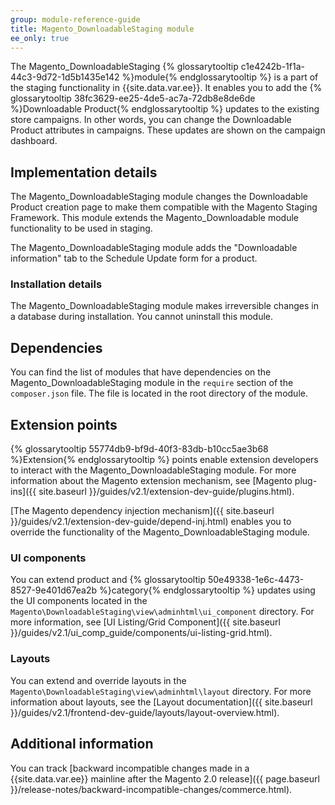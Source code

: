 ```yaml
---
group: module-reference-guide
title: Magento_DownloadableStaging module
ee_only: true
---
```


The Magento_DownloadableStaging {% glossarytooltip c1e4242b-1f1a-44c3-9d72-1d5b1435e142 %}module{% endglossarytooltip %} is a part of the staging functionality in {{site.data.var.ee}}. It enables you to add the {% glossarytooltip 38fc3629-ee25-4de5-ac7a-72db8e8de6de %}Downloadable Product{% endglossarytooltip %} updates to the existing store campaigns. In other words, you can change the Downloadable Product attributes in campaigns. These updates are shown on the campaign dashboard.

## Implementation details

The Magento_DownloadableStaging module changes the Downloadable Product creation page to make them compatible with the Magento Staging Framework. This module extends the Magento_Downloadable module functionality to be used in staging.

The Magento_DownloadableStaging module adds the "Downloadable information" tab to the Schedule Update form for a product.

### Installation details

The Magento_DownloadableStaging module makes irreversible changes in a database during installation. You cannot uninstall this module.

## Dependencies

You can find the list of modules that have dependencies on the Magento_DownloadableStaging module in the `require` section of the `composer.json` file. The file is located in the root directory of the module.

## Extension points

{% glossarytooltip 55774db9-bf9d-40f3-83db-b10cc5ae3b68 %}Extension{% endglossarytooltip %} points enable extension developers to interact with the Magento_DownloadableStaging module.
For more information about the Magento extension mechanism, see [Magento plug-ins]({{ site.baseurl }}/guides/v2.1/extension-dev-guide/plugins.html).

[The Magento dependency injection mechanism]({{ site.baseurl }}/guides/v2.1/extension-dev-guide/depend-inj.html) enables you to override the functionality of the Magento_DownloadableStaging module.

### UI components

You can extend product and {% glossarytooltip 50e49338-1e6c-4473-8527-9e401d67ea2b %}category{% endglossarytooltip %} updates using the UI components located in the `Magento\DownloadableStaging\view\adminhtml\ui_component` directory. For more information, see [UI Listing/Grid Component]({{ site.baseurl }}/guides/v2.1/ui_comp_guide/components/ui-listing-grid.html).

### Layouts

You can extend and override layouts in the `Magento\DownloadableStaging\view\adminhtml\layout` directory.
For more information about layouts, see the [Layout documentation]({{ site.baseurl }}/guides/v2.1/frontend-dev-guide/layouts/layout-overview.html).

## Additional information

You can track [backward incompatible changes made in a {{site.data.var.ee}} mainline after the Magento 2.0 release]({{ page.baseurl }}/release-notes/backward-incompatible-changes/commerce.html).
